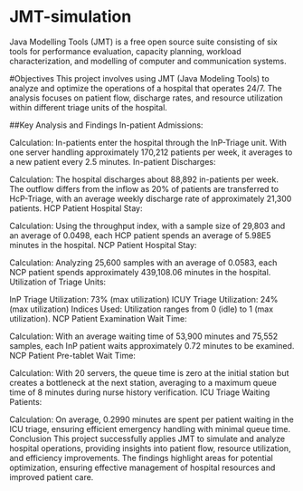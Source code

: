 # JMT-simulation
Java Modelling Tools (JMT) is a free open source suite consisting of six tools for performance evaluation, capacity planning, workload characterization, and modelling of computer and communication systems. 

#Objectives
This project involves using JMT (Java Modeling Tools) to analyze and optimize the operations of a hospital that operates 24/7. The analysis focuses on patient flow, discharge rates, and resource utilization within different triage units of the hospital.

##Key Analysis and Findings
In-patient Admissions:

Calculation: In-patients enter the hospital through the InP-Triage unit. With one server handling approximately 170,212 patients per week, it averages to a new patient every 2.5 minutes.
In-patient Discharges:

Calculation: The hospital discharges about 88,892 in-patients per week. The outflow differs from the inflow as 20% of patients are transferred to HcP-Triage, with an average weekly discharge rate of approximately 21,300 patients.
HCP Patient Hospital Stay:

Calculation: Using the throughput index, with a sample size of 29,803 and an average of 0.0498, each HCP patient spends an average of 5.98E5 minutes in the hospital.
NCP Patient Hospital Stay:

Calculation: Analyzing 25,600 samples with an average of 0.0583, each NCP patient spends approximately 439,108.06 minutes in the hospital.
Utilization of Triage Units:

InP Triage Utilization: 73% (max utilization)
ICUY Triage Utilization: 24% (max utilization)
Indices Used: Utilization ranges from 0 (idle) to 1 (max utilization).
NCP Patient Examination Wait Time:

Calculation: With an average waiting time of 53,900 minutes and 75,552 samples, each InP patient waits approximately 0.72 minutes to be examined.
NCP Patient Pre-tablet Wait Time:

Calculation: With 20 servers, the queue time is zero at the initial station but creates a bottleneck at the next station, averaging to a maximum queue time of 8 minutes during nurse history verification.
ICU Triage Waiting Patients:

Calculation: On average, 0.2990 minutes are spent per patient waiting in the ICU triage, ensuring efficient emergency handling with minimal queue time.
Conclusion
This project successfully applies JMT to simulate and analyze hospital operations, providing insights into patient flow, resource utilization, and efficiency improvements. The findings highlight areas for potential optimization, ensuring effective management of hospital resources and improved patient care.

